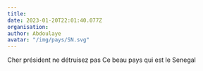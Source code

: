 ```yaml
---
title: 
date: 2023-01-20T22:01:40.077Z
organisation: 
author: Abdoulaye 
avatar: "/img/pays/SN.svg"
---
```


Cher président ne détruisez pas Ce beau pays qui est le Senegal